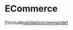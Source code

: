 # ECommerce

[!include[validationcommande](ecommerce.validationcommande.autogen.md)]













































































































































